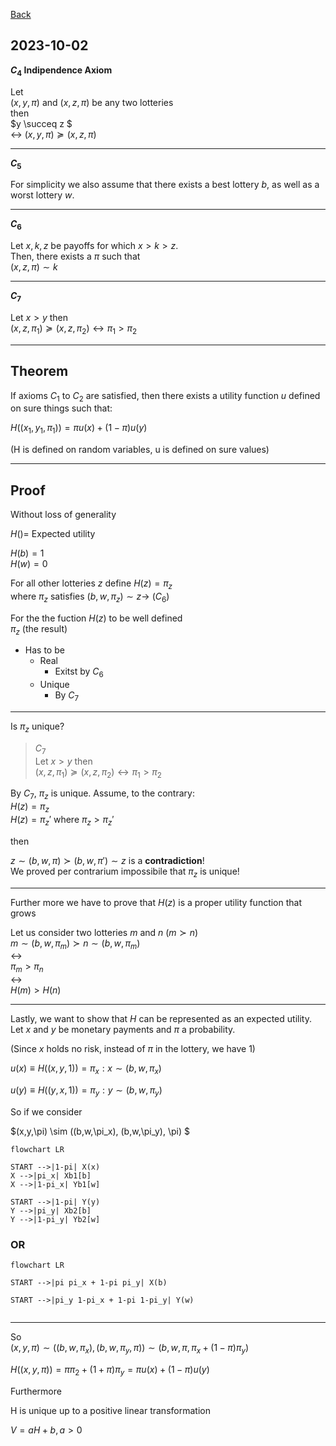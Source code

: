 
[Back](00.md)

## 2023-10-02

**$C_4$ Indipendence Axiom**

Let  
$(x, y, \pi)$ and $(x, z, \pi)$ be any two lotteries  
then  
$y \succeq z $  
$\leftrightarrow$ 
$(x, y, \pi) \succeq (x, z, \pi)$

---

**$C_5$**

For simplicity we also assume that there exists a best lottery $b$, as well as a worst lottery $w$.

---

**$C_6$**

Let $x,k,z$ be payoffs for which $x>k>z$.  
Then, there exists a $\pi$ such that  
$(x,z,\pi) \sim k$

---

**$C_7$**

Let $x > y$ then  
$(x,z,\pi_1) \succeq (x,z,\pi_2) \leftrightarrow \pi_1>\pi_2$

---

## Theorem

If axioms $C_1$ to $C_2$ are satisfied, then there exists a utility function $u$ defined on sure things such that:  

$H((x_1, y_1, \pi_1)) = \pi u(x)+(1-\pi)u(y)$

(H is defined on random variables, u is defined on sure values)

---

## Proof

Without loss of generality

$H() =$  Expected utility 

$H(b) = 1$  
$H(w) = 0$

For all other lotteries $z$ define $H(z) = \pi_z$  
where $\pi_z$ satisfies $(b,w,\pi_z)\sim z \rightarrow$ ($C_6$)

For the the fuction $H(z)$ to be well defined  
$\pi_z$ (the result)  

- Has to be
  - Real
    - Exitst by $C_6$
  - Unique
    - By $C_7$

---

Is $\pi_z$ unique?

>$C_7$  
>Let $x > y$ then  
>$(x,z,\pi_1) \succeq (x,z,\pi_2) \leftrightarrow \pi_1>\pi_2$


By $C_7$, $\pi_z$ is unique. Assume, to the contrary:  
$H(z)=\pi_z$  
$H(z)=\pi_z'$ 
where $\pi_z > \pi_z'$ 

then 

$z \sim (b,w,\pi) \succ  (b,w,\pi') \sim z$ is a **contradiction**!  
We proved per contrarium impossibile that $\pi_z$ is unique!

---

Further more we have to prove that $H(z)$ is a proper utility function that grows

Let us consider two lotteries $m$ and $n$ $(m \succ n)$  
$m \sim (b,w,\pi_m) \succ n \sim (b,w,\pi_m)$  
$\leftrightarrow$  
$\pi_m > \pi_n$  
$\leftrightarrow$  
$H(m)>H(n)$

---

Lastly, we want to show that $H$ can be represented as an expected utility.  
Let $x$ and $y$ be monetary payments and $\pi$ a probability.

(Since $x$ holds no risk, instead of $\pi$ in the lottery, we have 1)

$u(x) \equiv H((x,y,1)) = \pi_x: x \sim (b,w,\pi_x)$

$u(y) \equiv H((y,x,1)) = \pi_y: y \sim (b,w,\pi_y)$

So if we consider

$(x,y,\pi) \sim ((b,w,\pi_x), (b,w,\pi_y), \pi)  $


```mermaid
flowchart LR

START -->|1-pi| X(x)
X -->|pi_x| Xb1[b]
X -->|1-pi_x| Yb1[w]

START -->|1-pi| Y(y)
Y -->|pi_y| Xb2[b]
Y -->|1-pi_y| Yb2[w]

```

### OR

```mermaid
flowchart LR

START -->|pi pi_x + 1-pi pi_y| X(b)

START -->|pi_y 1-pi_x + 1-pi 1-pi_y| Y(w)


```

---

So  
$(x,y,\pi) \sim ((b,w,\pi_x), (b,w,\pi_y, \pi))  \sim (b,w,\pi,\pi_x+(1-\pi)\pi_y)$ 

$H((x,y,\pi)) = \pi\pi_2 + (1+\pi)\pi_y = \pi u(x) + (1-\pi)u(y)$

Furthermore

H is unique up to a positive linear transformation

$V = aH+b, a>0$

